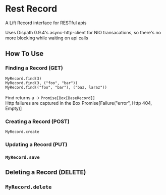 Rest Record
===========

A Lift Record interface for RESTful apis

Uses Dispath 0.9.4's async-http-client for NIO transacations,
so there's no more blocking while waiting on api calls


<h2>How To Use</h2>

<h3>Finding a Record (GET)</h3>

<div><code>MyRecord.find(3)</code><div>
<div><code>MyRecord.find(3, ("foo", "bar"))</code><div>
<div><code>MyRecord.find(("foo", "bar"), ("baz, laraz"))</code></div>
</br>
<div>Find returns a -> <code>Promise[Box[BaseRecord]]</code></div>
<div>Http failures are captured in the Box Promise[Failure("error", Http 404, Empty)]</div>

<h3>Creating a Record (POST)</h3>
<div><code>MyRecord.create</code><div>

<h3>Updating a Record (PUT)<h3>
<div><code>MyRecord.save</code><div>

<h3>Deleting a Record (DELETE)<h3>
<div><code>MyRecord.delete</code><div>


